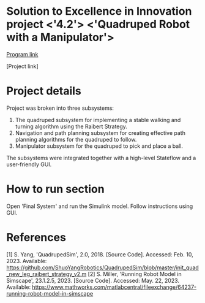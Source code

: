 # Solution to Excellence in Innovation project <'4.2'> <'Quadruped Robot with a Manipulator'>

[Program link](https://github.com/mathworks/MathWorks-Excellence-in-Innovation)

[Project link]<Add link to the project description>


# Project details
Project was broken into three subsystems: 
  1) The quadruped subsystem for implementing a stable walking and turning algorithm using the Raibert Strategy.
  2) Navigation and path planning subsystem for creating effective path planning algorithms for the quadruped to follow.
  3) Manipulator subsystem for the quadruped to pick and place a ball.
  
  The subsystems were integrated together with a high-level Stateflow and a user-friendly GUI.

# How to run section
Open 'Final System' and run the Simulink model. Follow instructions using GUI.

  
# References
[1] S. Yang, 'QuadrupedSim', 2.0, 2018. [Source Code]. Accessed: Feb. 10, 2023. Available: https://github.com/ShuoYangRobotics/QuadrupedSim/blob/master/init_quad_new_leg_raibert_strategy_v2.m
[2] S. Miller, 'Running Robot Model in Simscape', 23.1.2.5, 2023. [Source Code]. Accessed: May. 22, 2023. Available: https://www.mathworks.com/matlabcentral/fileexchange/64237-running-robot-model-in-simscape
